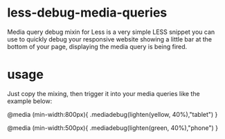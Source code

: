 less-debug-media-queries
========================

Media query debug mixin for Less is a very simple LESS snippet you can use to quickly debug your responsive website showing a little bar at the bottom of your page, displaying the media query is being fired.


usage
========================

Just copy the mixing, then trigger it into your media queries like the example below:

@media (min-width:800px){
	.mediadebug(lighten(yellow, 40%),"tablet")
}


@media (min-width:500px){
   .mediadebug(lighten(green, 40%),"phone")
}
